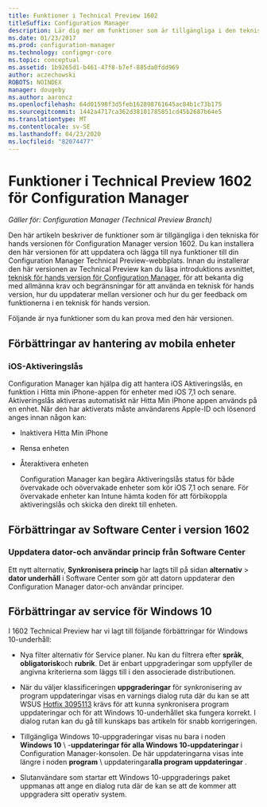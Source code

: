 ```yaml
---
title: Funktioner i Technical Preview 1602
titleSuffix: Configuration Manager
description: Lär dig mer om funktioner som är tillgängliga i den tekniska för hands versionen för Configuration Manager version 1602.
ms.date: 01/23/2017
ms.prod: configuration-manager
ms.technology: configmgr-core
ms.topic: conceptual
ms.assetid: 1b9265d1-b461-47f8-b7ef-885da0fdd969
author: aczechowski
ROBOTS: NOINDEX
manager: dougeby
ms.author: aaroncz
ms.openlocfilehash: 64d01598f3d5feb162898761645ac84b1c73b175
ms.sourcegitcommit: 1442a4717ca362d38101785851cd45b2687b64e5
ms.translationtype: MT
ms.contentlocale: sv-SE
ms.lasthandoff: 04/23/2020
ms.locfileid: "82074477"
---
```

# <a name="capabilities-in-technical-preview-1602-for-configuration-manager"></a>Funktioner i Technical Preview 1602 för Configuration Manager

*Gäller för: Configuration Manager (Technical Preview Branch)*

Den här artikeln beskriver de funktioner som är tillgängliga i den tekniska för hands versionen för Configuration Manager version 1602. Du kan installera den här versionen för att uppdatera och lägga till nya funktioner till din Configuration Manager Technical Preview-webbplats. Innan du installerar den här versionen av Technical Preview kan du läsa introduktions avsnittet, [teknisk för hands version för Configuration Manager](../../core/get-started/technical-preview.md), för att bekanta dig med allmänna krav och begränsningar för att använda en teknisk för hands version, hur du uppdaterar mellan versioner och hur du ger feedback om funktionerna i en teknisk för hands version.  

 Följande är nya funktioner som du kan prova med den här versionen.  

##  <a name="improvements-to-mobile-device-management"></a><a name="BKMK_MDM"></a>Förbättringar av hantering av mobila enheter  

### <a name="ios-activation-lock"></a>iOS-Aktiveringslås  
 Configuration Manager kan hjälpa dig att hantera iOS Aktiveringslås, en funktion i Hitta min iPhone-appen för enheter med iOS 7,1 och senare. Aktiveringslås aktiveras automatiskt när Hitta Min iPhone appen används på en enhet. När den har aktiverats måste användarens Apple-ID och lösenord anges innan någon kan:  

- Inaktivera Hitta Min iPhone  

- Rensa enheten  

- Återaktivera enheten  

  Configuration Manager kan begära Aktiveringslås status för både övervakade och oövervakade enheter som kör iOS 7,1 och senare. För övervakade enheter kan Intune hämta koden för att förbikoppla aktiveringslås och skicka den direkt till enheten.  

##  <a name="improvements-to-software-center-in-version-1602"></a><a name="BKMK_SC1601"></a>Förbättringar av Software Center i version 1602  

### <a name="refresh-pc-machine-and-user-policy-from-software-center"></a>Uppdatera dator-och användar princip från Software Center  
 Ett nytt alternativ, **Synkronisera princip** har lagts till på sidan **alternativ** > **dator underhåll** i Software Center som gör att datorn uppdaterar den Configuration Manager dator-och användar principer.  

##  <a name="improvements-to-windows-10-servicing"></a><a name="BKMK_Win10Servicing"></a>Förbättringar av service för Windows 10  
 I 1602 Technical Preview har vi lagt till följande förbättringar för Windows 10-underhåll:  

-   Nya filter alternativ för Service planer.  Nu kan du filtrera efter **språk**, **obligatorisk**och **rubrik**. Det är enbart uppgraderingar som uppfyller de angivna kriterierna som läggs till i den associerade distributionen.  

-   När du väljer klassificeringen **uppgraderingar** för synkronisering av program uppdateringar visas en varnings dialog ruta där du kan se att WSUS [Hotfix 3095113](https://support.microsoft.com/kb/3095113) krävs för att kunna synkronisera program uppdateringar och för att Windows 10-underhållet ska fungera korrekt.  I dialog rutan kan du gå till kunskaps bas artikeln för snabb korrigeringen.  

-   Tillgängliga Windows 10-uppgraderingar visas nu bara i noden **Windows 10** \ -**uppdateringar för alla Windows 10-uppdateringar** i Configuration Manager-konsolen. De här uppdateringarna visas inte längre i noden **program** \ uppdateringar**alla program uppdateringar** .  

-   Slutanvändare som startar ett Windows 10-uppgraderings paket uppmanas att ange en dialog ruta där de kan se att de kommer att uppgradera sitt operativ system.  
